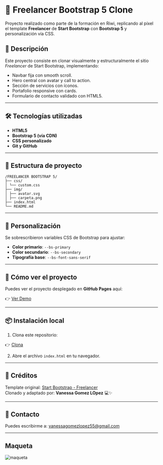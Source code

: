 # 🎨 Freelancer Bootstrap 5 Clone

Proyecto realizado como parte de la formación en Riwi, replicando al píxel el template **Freelancer** de **Start Bootstrap** con **Bootstrap 5** y personalización vía CSS.

## 📌 Descripción

Este proyecto consiste en clonar visualmente y estructuralmente el sitio *Freelancer* de Start Bootstrap, implementando:

- Navbar fija con smooth scroll.
- Hero central con avatar y call to action.
- Sección de servicios con íconos.
- Portafolio responsive con cards.
- Formulario de contacto validado con HTML5.

---

## 🛠️ Tecnologías utilizadas

- **HTML5**
- **Bootstrap 5 (vía CDN)**
- **CSS personalizado**
- **Git y GitHub**

---

## 📂 Estructura de proyecto

```text
/FREELANCER BOOTSTRAP 5/
├── css/
│ └── custom.css
├── img/
│ ├── avatar.svg
│ ├── carpeta.png
├── index.html
└── README.md
```
---

## 🎨 Personalización

Se sobrescribieron variables CSS de Bootstrap para ajustar:

- **Color primario**: `--bs-primary`
- **Color secundario**: `--bs-secondary`
- **Tipografía base**: `--bs-font-sans-serif`

---

## 🚀 Cómo ver el proyecto

Puedes ver el proyecto desplegado en **GitHub Pages** aquí:

👉 [Ver Demo](https://vanessa55-rgb.github.io/freelancer-/#page-top)

---

## 📦 Instalación local

1. Clona este repositorio:

👉 [Clona](https://github.com/Vanessa55-rgb/freelancer-.git)



2. Abre el archivo `index.html` en tu navegador.

---

## 📜 Créditos

Template original: [Start Bootstrap - Freelancer](https://startbootstrap.com/theme/freelancer)  
Clonado y adaptado por: **Vanessa Gomez LOpez** 💻✨

---

## 📧 Contacto

Puedes escribirme a: vanessagomezlopez55@gmail.com

---

## Maqueta

![maqueta](https://github.com/user-attachments/assets/48e6df83-396a-4a95-91e4-ad46402ab27d)

